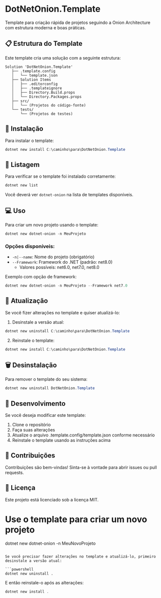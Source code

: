 # DotNetOnion.Template

Template para criação rápida de projetos seguindo a Onion Architecture com estrutura moderna e boas práticas.

## 📋 Estrutura do Template

Este template cria uma solução com a seguinte estrutura:

```
Solution 'DotNetOnion.Template'
   ├── .template.config
   │   └── template.json
   ├── Solution Items
   │   ├── .editorconfig
   │   ├── .templateignore
   │   ├── Directory.Build.props
   │   └── Directory.Packages.props
   ├── src/
   │   └── (Projetos do código-fonte)
   └── tests/
       └── (Projetos de testes)
```

## 🚀 Instalação

Para instalar o template:

```powershell
dotnet new install C:\caminho\para\DotNetOnion.Template
```

## 📝 Listagem

Para verificar se o template foi instalado corretamente:

```powershell
dotnet new list
```

Você deverá ver `dotnet-onion` na lista de templates disponíveis.

## 💻 Uso

Para criar um novo projeto usando o template:

```powershell
dotnet new dotnet-onion -n MeuProjeto
```

### Opções disponíveis:

- `-n|--name`: Nome do projeto (obrigatório)
- `--Framework`: Framework do .NET (padrão: net8.0)
  - Valores possíveis: net6.0, net7.0, net8.0

Exemplo com opção de framework:

```powershell
dotnet new dotnet-onion -n MeuProjeto --Framework net7.0
```

## 🔄 Atualização

Se você fizer alterações no template e quiser atualizá-lo:

1. Desinstale a versão atual:

```powershell
dotnet new uninstall C:\caminho\para\DotNetOnion.Template
```

2. Reinstale o template:

```powershell
dotnet new install C:\caminho\para\DotNetOnion.Template
```

## 🗑️ Desinstalação

Para remover o template do seu sistema:

```powershell
dotnet new uninstall DotNetOnion.Template
```

## 📖 Desenvolvimento

Se você deseja modificar este template:

1. Clone o repositório
2. Faça suas alterações
3. Atualize o arquivo .template.config/template.json conforme necessário
4. Reinstale o template usando as instruções acima

## 🤝 Contribuições

Contribuições são bem-vindas! Sinta-se à vontade para abrir issues ou pull requests.

## 📄 Licença

Este projeto está licenciado sob a licença MIT.


# Use o template para criar um novo projeto
dotnet new dotnet-onion -n MeuNovoProjeto
```

Se você precisar fazer alterações no template e atualizá-lo, primeiro desinstale a versão atual:

```powershell
dotnet new uninstall .
```

E então reinstale-o após as alterações:

```powershell
dotnet new install .
```